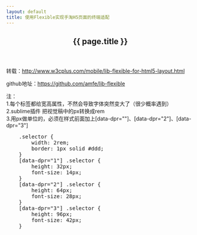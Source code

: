 ```yaml
---
layout: default
title: 使用Flexible实现手淘H5页面的终端适配
---
```


<header class="blog-header">
	<h2>{{ page.title }}</h2>
</header>
<!-- /header -->

<div class="blog-content">
	<p>
		转载：<a href="//www.w3cplus.com/mobile/lib-flexible-for-html5-layout.html" target="_blank">http://www.w3cplus.com/mobile/lib-flexible-for-html5-layout.html</a>
	</p>
	<p>
		github地址：<a href="https://github.com/amfe/lib-flexible" target="_blank">https://github.com/amfe/lib-flexible</a>
	</p>
	<p>
		注：<br>
		1.每个标签都给宽高属性，不然会导致字体突然变大了（很少概率遇到）<br>
		2.sublime插件 把视觉稿中的px转换成rem <br>	
		3.用px做单位的，必须在样式前面加上[data-dpr=""]、[data-dpr="2"]、[data-dpr="3"]
<pre>
	.selector {
	    width: 2rem;
	    border: 1px solid #ddd;
	}
	[data-dpr="1"] .selector {
	    height: 32px;
	    font-size: 14px;
	}
	[data-dpr="2"] .selector {
	    height: 64px;
	    font-size: 28px;
	}
	[data-dpr="3"] .selector {
	    height: 96px;
	    font-size: 42px;
	}
</pre>	
		<br>
	</p>
</div>